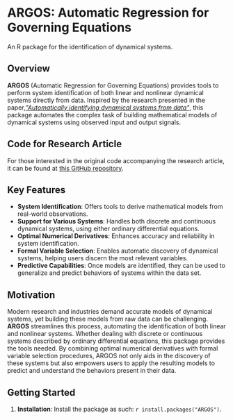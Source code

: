 # ARGOS: Automatic Regression for Governing Equations 
An R package for the identification of dynamical systems.

## Overview

**ARGOS** (Automatic Regression for Governing Equations) provides tools to perform system identification of both linear and nonlinear dynamical systems directly from data.
Inspired by the research presented in the paper,[_"Automatically identifying dynamical systems from data"_](https://arxiv.org/abs/2304.11182), this package automates the complex task of building mathematical models of dynamical systems using observed input and output signals.

## Code for Research Article

For those interested in the original code accompanying the research article, it can be found at [this GitHub repository](https://github.com/kevinegan31/ARGOS).

## Key Features

- **System Identification**: Offers tools to derive mathematical models from real-world observations.
- **Support for Various Systems**: Handles both discrete and continuous dynamical systems, using either ordinary differential equations.
- **Optimal Numerical Derivatives**: Enhances accuracy and reliability in system identification.
- **Formal Variable Selection**: Enables automatic discovery of dynamical systems, helping users discern the most relevant variables.
- **Predictive Capabilities**: Once models are identified, they can be used to generalize and predict behaviors of systems within the data set.

## Motivation

Modern research and industries demand accurate models of dynamical systems, yet building these models from raw data can be challenging.
**ARGOS** streamlines this process, automating the identification of both linear and nonlinear systems.
Whether dealing with discrete or continuous systems described by ordinary differential equations, this package provides the tools needed.
By combining optimal numerical derivatives with formal variable selection procedures, ARGOS not only aids in the discovery of these systems but also empowers users to apply the resulting models to predict and understand the behaviors present in their data.

## Getting Started

1. **Installation**: Install the package as such: ```r install.packages("ARGOS")```.
